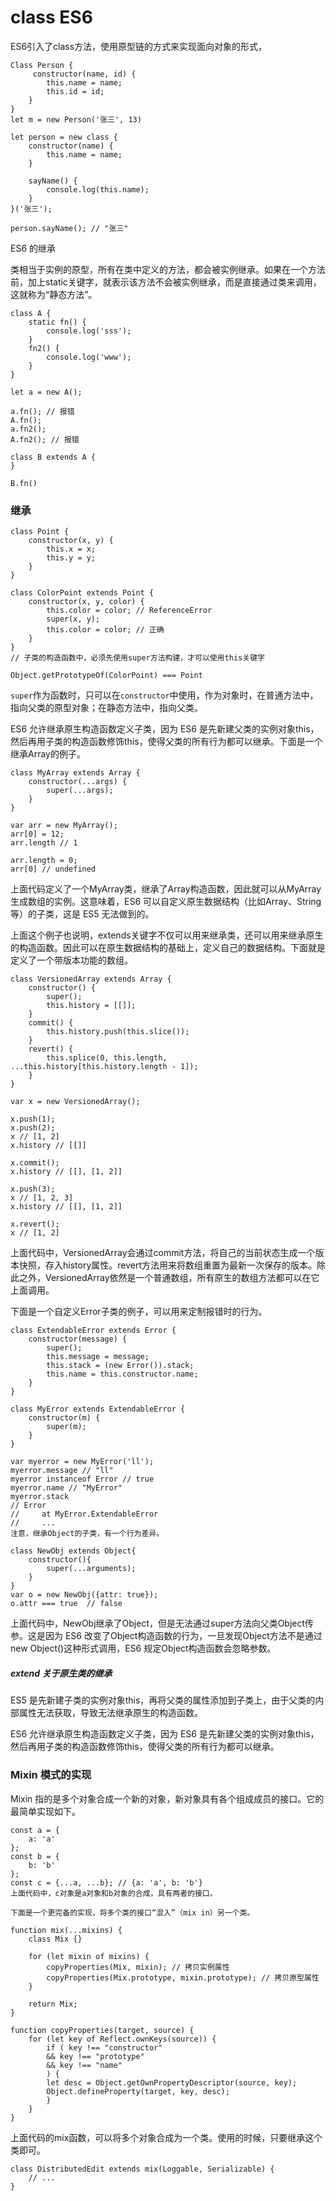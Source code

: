 # class ES6

ES6引入了class方法，使用原型链的方式来实现面向对象的形式，


    Class Person {
         constructor(name, id) {
            this.name = name;
            this.id = id;
        }
    }
    let m = new Person('张三', 13)

    let person = new class {
        constructor(name) {
            this.name = name;
        }

        sayName() {
            console.log(this.name);
        }
    }('张三');

    person.sayName(); // "张三"


ES6 的继承

类相当于实例的原型，所有在类中定义的方法，都会被实例继承。如果在一个方法前，加上static关键字，就表示该方法不会被实例继承，而是直接通过类来调用，这就称为“静态方法”。

    class A {
        static fn() {
            console.log('sss');
        }
        fn2() {
            console.log('www');
        }
    }

    let a = new A();

    a.fn(); // 报错
    A.fn();
    a.fn2();
    A.fn2(); // 报错

    class B extends A {
    }

    B.fn()

### 继承

    class Point {
        constructor(x, y) {
            this.x = x;
            this.y = y;
        }
    }

    class ColorPoint extends Point {
        constructor(x, y, color) {
            this.color = color; // ReferenceError
            super(x, y);
            this.color = color; // 正确
        }
    }
    // 子类的构造函数中，必须先使用super方法构建，才可以使用this关键字

    Object.getPrototypeOf(ColorPoint) === Point

`super`作为函数时，只可以在`constructor`中使用，作为对象时，在普通方法中，指向父类的原型对象；在静态方法中，指向父类。

ES6 允许继承原生构造函数定义子类，因为 ES6 是先新建父类的实例对象this，然后再用子类的构造函数修饰this，使得父类的所有行为都可以继承。下面是一个继承Array的例子。

    class MyArray extends Array {
        constructor(...args) {
            super(...args);
        }
    }

    var arr = new MyArray();
    arr[0] = 12;
    arr.length // 1

    arr.length = 0;
    arr[0] // undefined

上面代码定义了一个MyArray类，继承了Array构造函数，因此就可以从MyArray生成数组的实例。这意味着，ES6 可以自定义原生数据结构（比如Array、String等）的子类，这是 ES5 无法做到的。

上面这个例子也说明，extends关键字不仅可以用来继承类，还可以用来继承原生的构造函数。因此可以在原生数据结构的基础上，定义自己的数据结构。下面就是定义了一个带版本功能的数组。

    class VersionedArray extends Array {
        constructor() {
            super();
            this.history = [[]];
        }
        commit() {
            this.history.push(this.slice());
        }
        revert() {
            this.splice(0, this.length, ...this.history[this.history.length - 1]);
        }
    }

    var x = new VersionedArray();

    x.push(1);
    x.push(2);
    x // [1, 2]
    x.history // [[]]

    x.commit();
    x.history // [[], [1, 2]]

    x.push(3);
    x // [1, 2, 3]
    x.history // [[], [1, 2]]

    x.revert();
    x // [1, 2]

上面代码中，VersionedArray会通过commit方法，将自己的当前状态生成一个版本快照，存入history属性。revert方法用来将数组重置为最新一次保存的版本。除此之外，VersionedArray依然是一个普通数组，所有原生的数组方法都可以在它上面调用。

下面是一个自定义Error子类的例子，可以用来定制报错时的行为。

    class ExtendableError extends Error {
        constructor(message) {
            super();
            this.message = message;
            this.stack = (new Error()).stack;
            this.name = this.constructor.name;
        }
    }

    class MyError extends ExtendableError {
        constructor(m) {
            super(m);
        }
    }

    var myerror = new MyError('ll');
    myerror.message // "ll"
    myerror instanceof Error // true
    myerror.name // "MyError"
    myerror.stack
    // Error
    //     at MyError.ExtendableError
    //     ...
    注意，继承Object的子类，有一个行为差异。

    class NewObj extends Object{
        constructor(){
            super(...arguments);
        }
    }
    var o = new NewObj({attr: true});
    o.attr === true  // false

上面代码中，NewObj继承了Object，但是无法通过super方法向父类Object传参。这是因为 ES6 改变了Object构造函数的行为，一旦发现Object方法不是通过new Object()这种形式调用，ES6 规定Object构造函数会忽略参数。

##### extend 关于原生类的继承

ES5 是先新建子类的实例对象this，再将父类的属性添加到子类上，由于父类的内部属性无法获取，导致无法继承原生的构造函数。

ES6 允许继承原生构造函数定义子类，因为 ES6 是先新建父类的实例对象this，然后再用子类的构造函数修饰this，使得父类的所有行为都可以继承。

### Mixin 模式的实现

Mixin 指的是多个对象合成一个新的对象，新对象具有各个组成成员的接口。它的最简单实现如下。

    const a = {
        a: 'a'
    };
    const b = {
        b: 'b'
    };
    const c = {...a, ...b}; // {a: 'a', b: 'b'}
    上面代码中，c对象是a对象和b对象的合成，具有两者的接口。

    下面是一个更完备的实现，将多个类的接口“混入”（mix in）另一个类。

    function mix(...mixins) {
        class Mix {}

        for (let mixin of mixins) {
            copyProperties(Mix, mixin); // 拷贝实例属性
            copyProperties(Mix.prototype, mixin.prototype); // 拷贝原型属性
        }

        return Mix;
    }

    function copyProperties(target, source) {
        for (let key of Reflect.ownKeys(source)) {
            if ( key !== "constructor"
            && key !== "prototype"
            && key !== "name"
            ) {
            let desc = Object.getOwnPropertyDescriptor(source, key);
            Object.defineProperty(target, key, desc);
            }
        }
    }

上面代码的mix函数，可以将多个对象合成为一个类。使用的时候，只要继承这个类即可。

    class DistributedEdit extends mix(Loggable, Serializable) {
        // ...
    }